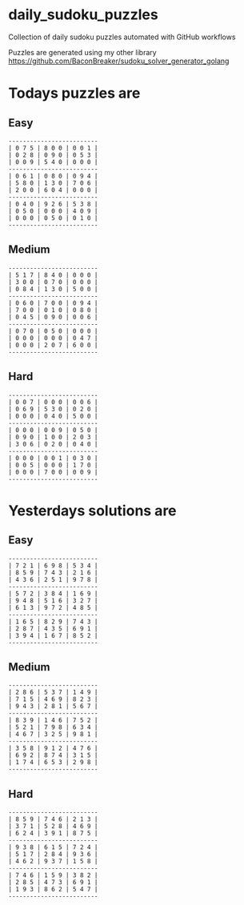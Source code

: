 
# daily_sudoku_puzzles 

Collection of daily sudoku puzzles automated with GitHub workflows 

Puzzles are generated using my other library https://github.com/BaconBreaker/sudoku_solver_generator_golang 
 

# Todays puzzles are 

## Easy 

```
-------------------------
| 0 7 5 | 8 0 0 | 0 0 1 | 
| 0 2 8 | 0 9 0 | 0 5 3 | 
| 0 0 9 | 5 4 0 | 0 0 0 | 
-------------------------
| 0 6 1 | 0 8 0 | 0 9 4 | 
| 5 8 0 | 1 3 0 | 7 0 6 | 
| 2 0 0 | 6 0 4 | 0 0 0 | 
-------------------------
| 0 4 0 | 9 2 6 | 5 3 8 | 
| 0 5 0 | 0 0 0 | 4 0 9 | 
| 0 0 0 | 0 5 0 | 0 1 0 | 
-------------------------
```
## Medium 

```
-------------------------
| 5 1 7 | 8 4 0 | 0 0 0 | 
| 3 0 0 | 0 7 0 | 0 0 0 | 
| 0 8 4 | 1 3 0 | 5 0 0 | 
-------------------------
| 0 6 0 | 7 0 0 | 0 9 4 | 
| 7 0 0 | 0 1 0 | 0 8 0 | 
| 0 4 5 | 0 9 0 | 0 0 6 | 
-------------------------
| 0 7 0 | 0 5 0 | 0 0 0 | 
| 0 0 0 | 0 0 0 | 0 4 7 | 
| 0 0 0 | 2 0 7 | 6 0 0 | 
-------------------------
```
## Hard 

```
-------------------------
| 0 0 7 | 0 0 0 | 0 0 6 | 
| 0 6 9 | 5 3 0 | 0 2 0 | 
| 0 0 0 | 0 4 0 | 5 0 0 | 
-------------------------
| 0 0 0 | 0 0 9 | 0 5 0 | 
| 0 9 0 | 1 0 0 | 2 0 3 | 
| 3 0 6 | 0 2 0 | 0 4 0 | 
-------------------------
| 0 0 0 | 0 0 1 | 0 3 0 | 
| 0 0 5 | 0 0 0 | 1 7 0 | 
| 0 0 0 | 7 0 0 | 0 0 9 | 
-------------------------
```
# Yesterdays solutions are 

## Easy 

```
-------------------------
| 7 2 1 | 6 9 8 | 5 3 4 | 
| 8 5 9 | 7 4 3 | 2 1 6 | 
| 4 3 6 | 2 5 1 | 9 7 8 | 
-------------------------
| 5 7 2 | 3 8 4 | 1 6 9 | 
| 9 4 8 | 5 1 6 | 3 2 7 | 
| 6 1 3 | 9 7 2 | 4 8 5 | 
-------------------------
| 1 6 5 | 8 2 9 | 7 4 3 | 
| 2 8 7 | 4 3 5 | 6 9 1 | 
| 3 9 4 | 1 6 7 | 8 5 2 | 
-------------------------
```
## Medium 

```
-------------------------
| 2 8 6 | 5 3 7 | 1 4 9 | 
| 7 1 5 | 4 6 9 | 8 2 3 | 
| 9 4 3 | 2 8 1 | 5 6 7 | 
-------------------------
| 8 3 9 | 1 4 6 | 7 5 2 | 
| 5 2 1 | 7 9 8 | 6 3 4 | 
| 4 6 7 | 3 2 5 | 9 8 1 | 
-------------------------
| 3 5 8 | 9 1 2 | 4 7 6 | 
| 6 9 2 | 8 7 4 | 3 1 5 | 
| 1 7 4 | 6 5 3 | 2 9 8 | 
-------------------------
```
## Hard 

```
-------------------------
| 8 5 9 | 7 4 6 | 2 1 3 | 
| 3 7 1 | 5 2 8 | 4 6 9 | 
| 6 2 4 | 3 9 1 | 8 7 5 | 
-------------------------
| 9 3 8 | 6 1 5 | 7 2 4 | 
| 5 1 7 | 2 8 4 | 9 3 6 | 
| 4 6 2 | 9 3 7 | 1 5 8 | 
-------------------------
| 7 4 6 | 1 5 9 | 3 8 2 | 
| 2 8 5 | 4 7 3 | 6 9 1 | 
| 1 9 3 | 8 6 2 | 5 4 7 | 
-------------------------
```
